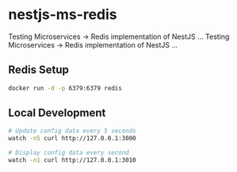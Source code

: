 # nestjs-ms-redis

Testing Microservices -> Redis implementation of NestJS ... Testing Microservices -> Redis implementation of NestJS ...

## Redis Setup

```sh
docker run -d -p 6379:6379 redis
```

## Local Development

```sh
# Update config data every 5 seconds
watch -n5 curl http://127.0.0.1:3000

# Display config data every second
watch -n1 curl http://127.0.0.1:3010
```
